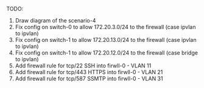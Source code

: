 TODO:
1) Draw diagram of the scenario-4
2) Fix config on switch-0 to allow 172.20.3.0/24 to the firewall (case ipvlan to ipvlan)
3) Fix config on switch-1 to allow 172.20.13.0/24 to the firewall (case ipvlan to ipvlan)
4) Fix config on switch-1 to allow 172.20.12.0/24 to the firewall (case bridge to ipvlan)
5) Add firewall rule for tcp/22 SSH into firwll-0 - VLAN 11
6) Add firewall rule for tcp/443 HTTPS into firwll-0 - VLAN 21
7) Add firewall rule for tcp/587 SSMTP into firwll-0 - VLAN 31
